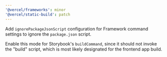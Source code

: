 ```yaml
---
'@vercel/frameworks': minor
'@vercel/static-build': patch
---
```


Add `ignorePackageJsonScript` configuration for Framework command settings to ignore the `package.json` script.

Enable this mode for Storybook's `buildCommand`, since it should not invoke the "build" script, which is most likely designated for the frontend app build.
